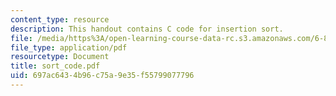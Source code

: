 ```yaml
---
content_type: resource
description: This handout contains C code for insertion sort.
file: /media/https%3A/open-learning-course-data-rc.s3.amazonaws.com/6-895-theory-of-parallel-systems-sma-5509-fall-2003/697ac6434b96c75a9e35f55799077796_sort_code.pdf
file_type: application/pdf
resourcetype: Document
title: sort_code.pdf
uid: 697ac643-4b96-c75a-9e35-f55799077796
---
```

